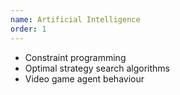 ```yaml
---
name: Artificial Intelligence
order: 1
---
```

- Constraint programming
- Optimal strategy search algorithms
- Video game agent behaviour
